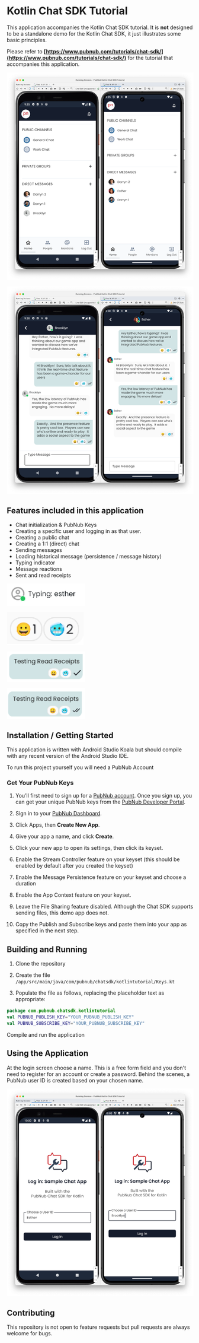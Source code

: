 # Kotlin Chat SDK Tutorial

This application accompanies the Kotlin Chat SDK tutorial.  It is **not** designed to be a standalone demo for the Kotlin Chat SDK, it just illustrates some basic principles.

Please refer to **[https://www.pubnub.com/tutorials/chat-sdk/](https://www.pubnub.com/tutorials/chat-sdk/)** for the tutorial that accompanies this application.

![Screenshot](./media/screen01.png)

![Screenshot](./media/screen03.png)

## Features included in this application

- Chat initialization & PubNub Keys
- Creating a specific user and logging in as that user.
- Creating a public chat
- Creating a 1:1 (direct) chat
- Sending messages
- Loading historical message (persistence / message history)
- Typing indicator
- Message reactions
- Sent and read receipts

![Screenshot](./media/typing.png)

![Screenshot](./media/actions02.png)

![Screenshot](./media/receipts-sent.png)

![Screenshot](./media/receipts-read.png)

## Installation / Getting Started

This application is written with Android Studio Koala but should compile with any recent version of the Android Studio IDE.

To run this project yourself you will need a PubNub Account

### Get Your PubNub Keys

1. You’ll first need to sign up for a [PubNub account](https://admin.pubnub.com/). Once you sign up, you can get your unique PubNub keys from the [PubNub Developer Portal](https://admin.pubnub.com/).

1. Sign in to your [PubNub Dashboard](https://admin.pubnub.com/).

1. Click Apps, then **Create New App**.

1. Give your app a name, and click **Create**.

1. Click your new app to open its settings, then click its keyset.

1. Enable the Stream Controller feature on your keyset (this should be enabled by default after you created the keyset)

1. Enable the Message Persistence feature on your keyset and choose a duration

1. Enable the App Context feature on your keyset.

1. Leave the File Sharing feature disabled.  Although the Chat SDK supports sending files, this demo app does not.

1. Copy the Publish and Subscribe keys and paste them into your app as specified in the next step.

## Building and Running

1. Clone the repository

1. Create the file `/app/src/main/java/com/pubnub/chatsdk/kotlintutorial/Keys.kt`

1. Populate the file as follows, replacing the placeholder text as appropriate:

```kotlin
package com.pubnub.chatsdk.kotlintutorial
val PUBNUB_PUBLISH_KEY="YOUR_PUBNUB_PUBLISH_KEY"
val PUBNUB_SUBSCRIBE_KEY="YOUR_PUBNUB_SUBSCRIBE_KEY"
```

Compile and run the application

## Using the Application

At the login screen choose a name.  This is a free form field and you don't need to register for an account or create a password.  Behind the scenes, a PubNub user ID is created based on your chosen name.

![Screenshot](./media/screen04.png)

## Contributing

This repository is not open to feature requests but pull requests are always welcome for bugs. 
